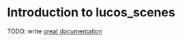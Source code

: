# Introduction to lucos_scenes

TODO: write [great documentation](http://jacobian.org/writing/what-to-write/)
